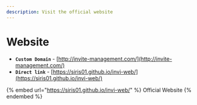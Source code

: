 ```yaml
---
description: Visit the official website
---
```


# Website

* **`Custom Domain`** - [http://invite-management.com/](http://invite-management.com/)
* **`Direct link`** - [https://siris01.github.io/invi-web/](https://siris01.github.io/invi-web/)

{% embed url="https://siris01.github.io/invi-web/" %}
Official Website
{% endembed %}
